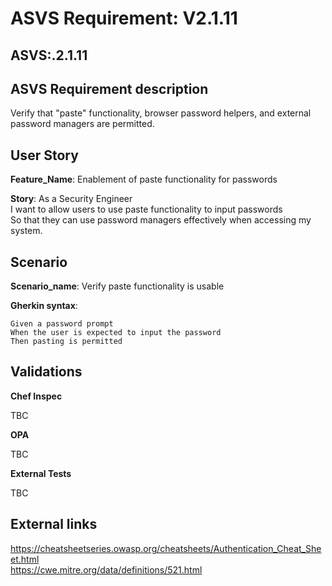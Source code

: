 # ASVS Requirement: V2.1.11

## ASVS:.2.1.11

## ASVS Requirement description

Verify that "paste" functionality, browser password helpers, and external password managers are permitted.

## User Story

**Feature_Name**: Enablement of paste functionality for passwords

**Story**:
As a Security Engineer\
I want to allow users to use paste functionality to input passwords\
So that they can use password managers effectively when accessing my system.

## Scenario

**Scenario_name**: Verify paste functionality is usable

**Gherkin syntax**:

```gherkin
Given a password prompt
When the user is expected to input the password
Then pasting is permitted
```

## Validations

**Chef Inspec**

TBC

**OPA**

TBC

**External Tests**

TBC

## External links

<https://cheatsheetseries.owasp.org/cheatsheets/Authentication_Cheat_Sheet.html> \
<https://cwe.mitre.org/data/definitions/521.html>

